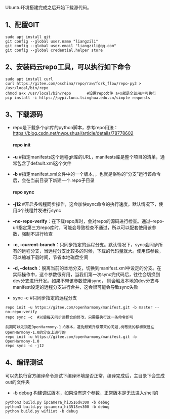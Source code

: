 Ubuntu环境搭建完成之后开始下载源代码。

## 1、配置GIT

```
sudo apt install git
git config --global user.name "liangzili"
git config --global user.email "liangzili@qq.com"
git config --global credential.helper store
```

## 2、安装码云repo工具，可以执行如下命令

```
sudo apt install curl
curl https://gitee.com/oschina/repo/raw/fork_flow/repo-py3 > /usr/local/bin/repo
chmod a+x /usr/local/bin/repo       #设置repo文件 a+x就是全部用户可执行
pip install -i https://pypi.tuna.tsinghua.edu.cn/simple requests
```

## 3、下载源码

- repo是下载多个git库的python脚本，参考repo用法：https://blog.csdn.net/nwpushuai/article/details/78778602

  #### repo init

- **-u**	#指定manifests这个远程git库的URL，manifests库是整个项目的清单，通常包含了default.xml这个文件

- **-b**	#指定manifest.xml文件中的一个版本，，也就是俗称的“分支”运行该命令后，会在当前目录下新建一个.repo子目录

  #### repo sync

- **-j12** #开启多线程同步操作，这会加快sync命令的执行速度。默认情况下，使用4个线程并发进行sync

- **–no-repo-verify**：在下载repo库时，会对repo的源码进行检查。通过–repo-url指定第三方repo库时，可能会导致检查不通过，所以可以配套使用该参数，强制不进行检查

- **-c, –current-branch**：只同步指定的远程分支。默认情况下，sync会同步所有的远程分支，当远程分支比较多的时候，下载的代码量就大。使用该参数，可以缩减下载时间，节省本地磁盘空间

- **-d, –detach**：脱离当前的本地分支，切换到manifest.xml中设定的分支。在实际操作中，这个参数很有用，当我们第一次sync完代码后，往往会切换到dev分支进行开发。如果不带该参数使用sync， 则会触发本地的dev分支与manifest设定的远程分支进行合并，这会很可能会导致sync失败

- sync -c			#只同步指定的远程分支

```
repo init -u https://gitee.com/openharmony/manifest.git -b master --no-repo-verify
repo sync -c  #以后每天同步远程仓的修改，只需要执行这一条命令即可

前期可以先锁定OpenHarmony-1.0版本，避免频繁升级带来的问题,树莓派的移植就是在OpenHarmony-1.0的分支上进行的 
repo init -u https://gitee.com/openharmony/manifest.git -b OpenHarmony-1.0
repo sync -c -j12
```

## 4、编译测试

可以先执行官方编译命令测试下编译环境是否正常，编译完成后，主目录下会生成out的文件夹

- -b debug 构建调试版本，如果没有这个参数，正常版本是无法进入shell的

```
python3 build.py ipcamera_hi3516dv300 -b debug
python3 build.py ipcamera_hi3518ev300 -b debug
python build.py wifiiot -b debug
```